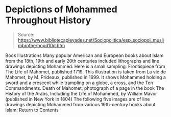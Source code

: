 # Depictions of Mohammed Throughout History

> Source: https://www.bibliotecapleyades.net/Sociopolitica/esp_sociopol_muslimbrotherhood10d.htm

Book Illustrations Many popular American and European books about Islam from the 18th, 19th and early 20th centuries included lithographs and line drawings depicting Mohammed. Here is a small sampling:
Frontispiece from The Life of Mahomet, published 1719. This illustration is taken from La vie de Mahomet, by M. Prideaux, published in 1699.
It shows Mohammed holding a sword and a crescent
while trampling on a globe, a cross, and the Ten Commandments. Death of Mahomet;
photograph of a page in the book The History of the Arabs,
Including the Life of Mohammed,
by William Mavor (published in New York in 1804) The following five images are of line drawings depicting Mohammed from various 19th-century books about Islam:
Return to Contents
